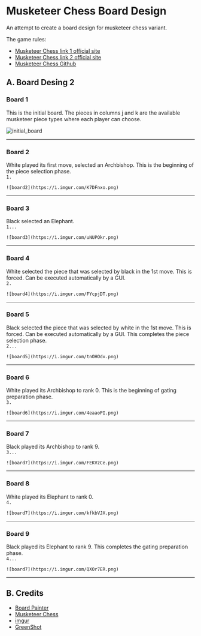 # Musketeer Chess Board Design
An attempt to create a board design for musketeer chess variant.

The game rules:  
* [Musketeer Chess link 1 official site](https://musketeerchess.net/games/musketeer/rules/rules-short.php)
* [Musketeer Chess link 2 official site](https://musketeerchess.net/site/game-rules/)
* [Musketeer Chess Github](https://github.com/fsmosca/musketeer-chess#j-example-game)

## A. Board Desing 2

### Board 1
This is the initial board. The pieces in columns j and k are the available musketeer piece types where each player can choose.

![initial_board](https://i.imgur.com/X4o7cKQ.png)

***

### Board 2
White played its first move, selected an Archbishop. This is the beginning of the piece selection phase.   
`1. `

`![board2](https://i.imgur.com/K7DFnxo.png)`

***

### Board 3
Black selected an Elephant.  
`1... `

`![board3](https://i.imgur.com/uNUPOkr.png)`

***

### Board 4
White selected the piece that was selected by black in the 1st move. This is forced. Can be executed automatically by a GUI.  
`2. `

`![board4](https://i.imgur.com/FYcpjDT.png)`

***

### Board 5
Black selected the piece that was selected by white in the 1st move. This is forced. Can be executed automatically by a GUI. This completes the piece selection phase.  
`2... `

`![board5](https://i.imgur.com/tnOHOdx.png)`

***

### Board 6
White played its Archbishop to rank 0. This is the beginning of gating preparation phase.  
`3. `

`![board6](https://i.imgur.com/4eaaoPI.png)`

***

### Board 7
Black played its Archbishop to rank 9.  
`3... `

`![board7](https://i.imgur.com/FEKVzCe.png)`

***

### Board 8
White played its Elephant to rank 0.  
`4. `

`![board7](https://i.imgur.com/kfkbVJX.png)`

***

### Board 9
Black played its Elephant to rank 9. This completes the gating preparation phase.  
`4... `

`![board7](https://i.imgur.com/QXOr7ER.png)`

***

## B. Credits
* [Board Painter](https://github.com/jcfrog/board-painter)
* [Musketeer Chess](https://musketeerchess.net/tools/boardpainter/index.php)
* [imgur](https://imgur.com/)
* [GreenShot](https://getgreenshot.org/help/)
